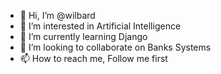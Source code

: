 - 👋 Hi, I’m @wilbard
- 👀 I’m interested in Artificial Intelligence
- 🌱 I’m currently learning Django
- 💞️ I’m looking to collaborate on Banks Systems
- 📫 How to reach me, Follow me first

<!---
wilbard/wilbard is a ✨ special ✨ repository because its `README.md` (this file) appears on your GitHub profile.
You can click the Preview link to take a look at your changes.
--->
